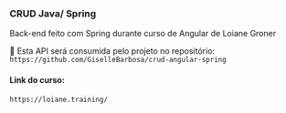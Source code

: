 ### CRUD Java/ Spring

Back-end feito com Spring durante curso de Angular de Loiane Groner  


📌 Esta API será consumida pelo projeto no repositório:  
`https://github.com/GiselleBarbosa/crud-angular-spring`

#### Link do curso:  
`https://loiane.training/`
